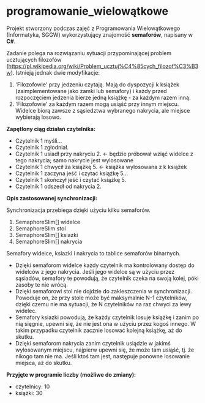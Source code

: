 # programowanie_wielowątkowe

Projekt stworzony podczas zajęć z Programowania Wielowątkowego (Informatyka, SGGW) wykorzystujący znajomość <b>semaforów</b>, napisany w <b>C#</b>.

Zadanie polega na rozwiązaniu sytuacji przypominającej problem ucztujących filozofów (https://pl.wikipedia.org/wiki/Problem_ucztuj%C4%85cych_filozof%C3%B3w). Istnieją jednak dwie modyfikacje:
1) 'Filozofowie' przy jedzeniu czytają. Mają do dyspozycji k książek (zaimplementowane jako zamki lub semafory) i każdy przed rozpoczęciem jedzenia bierze jedną książkę - za każdym razem inną.
2) 'Filozofowie' za każdym razem mogą usiąść przy innym miejscu. Widelce biorą zawsze z sąsiedztwa wybranego nakrycia, ale miejsce wybierają losowo.

<b>Zapętlony ciąg działań czytelnika:</b>
* Czytelnik 1 myśli...
* Czytelnik 1 zgłodniał.
* Czytelnik 1 usiadł przy nakryciu 2.             <- będzie próbował wziąć widelce z tego nakrycia; samo nakrycie jest wylosowane
* Czytelnik 1 chwycił za książkę 5.               <- książka wylosowana z k książek
* Czytelnik 1 zaczyna jeść i czytać książkę 5...
* Czytelnik 1 skończył jeść i czytać książkę 5.
* Czytelnik 1 odszedł od nakrycia 2.

<b>Opis zastosowanej synchronizacji:</b>

Synchronizacja przebiega dzięki użyciu kilku semaforów.
1) SemaphoreSlim[] widelce
2) SemaphoreSlim stol
3) SemaphoreSlim[] ksiazki
4) SemaphoreSlim[] nakrycia

Semafory widelce, ksiazki i nakrycia to tablice semaforów binarnych.

* Dzięki semaforom widelce każdy czytelnik ma kontrolowany dostęp do widelców z jego nakrycia. Jeśli jego widelce są w użyciu przez sąsiadów, semafory te powodują, że czytelnik czeka na swoją kolej, póki zasoby te nie wrócą.
* Dzięki semaforowi stol nie dojdzie do zakleszczenia w synchronizacji. Powoduje on, że przy stole może być maksymalnie N-1 czytelników, dzięki czemu nie ma sytuacji, że N czytelników na raz chwyci za lewy widelec.
* Semafory ksiazki powodują, że każdy czytelnik losuje książkę i zanim po nią sięgnie, upewni się, że nie jest ona w użyciu przez kogoś innego. W takim przypadku czytelnik zacznie losować kolejną książkę, aż do skutku.
* Dzięki semaforom nakrycia zanim czytelnik usiądzie w jakimś wylosowanym miejscu, najpierw upewni się, że może tam usiąść, tj. że nikogo tam nie ma. Jeśli ktoś tam jest, następuje ponowne losowanie miejsca, aż do skutku.


<b>Przyjęte w programie liczby (możliwe do zmiany):</b>
- czytelnicy: 10
- książki: 30
